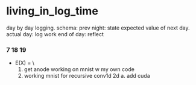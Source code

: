 # living_in_log_time

day by day logging.
schema:
prev night: state expected value of next day.
actual day: log work
end of day: reflect


### 7 18 19
  - E(X) =  \
	1.  get anode working on mnist w my own code 
	2. working mnist for recursive conv1d 2d
		a. add cuda
